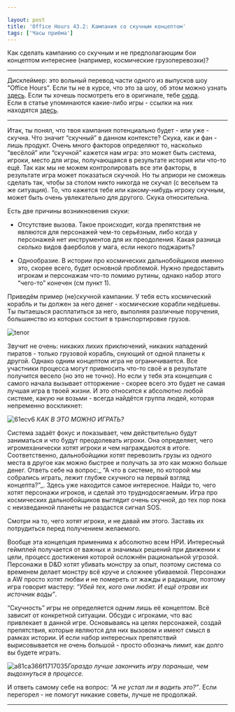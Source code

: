 ```yaml
---

layout: post
title: 'Office Hours 43.2: Кампания со скучным концептом'
tags: ['Часы приёма']
---
```


Как сделать кампанию со скучным и не предполагающим бои концептом интереснее (например, космические грузоперевозки)?



* * *





Дисклеймер: это вольный перевод части одного из выпусков шоу "Office Hours". Если ты не в курсе, что это за шоу, об этом можно узнать [здесь](https://wunderwaffla.wordpress.com/2017/03/21/что-за-office-hours/). Если ты хочешь посмотреть его в оригинале, тебе [сюда](https://www.youtube.com/playlist?list=PLAmPx8nWedFVGdrP2JmcYzdvZC8sWV5b4).  
Если в статье упоминаются какие-либо игры - ссылки на них находятся [здесь](https://rpgbasement.xyz/2017-07-08-o_o_b_s/).





* * *



Итак, ты понял, что твоя кампания потенциально будет - или уже - скучна. Что значит “скучный” в данном контексте? Скука, как и фан - лишь продукт. Очень много факторов определяют то, насколько “весёлой” или “скучной” кажется нам игра: это может быть система, игроки, место для игры, получающаяся в результате история или что-то ещё. Так как мы не можем контролировать все эти факторы, в результате игра может показаться скучной. Но ты априори не сможешь сделать так, чтобы за столом никто никогда не скучал (с весельем та же ситуация). То, что кажется тебе или какому-нибудь игроку скучным, может быть очень увлекательно для другого. Скука относительна.

Есть две причины возникновения скуки:




    
  * Отсутствие вызова. Такое происходит, когда препятствия не являются для персонажей чем-то серьёзным, либо когда у персонажей нет инструментов для их преодоления. Какая разница сколько видов фаерболов у мага, если некого поджарить? 

    
  * Однообразие. В истории про космических дальнобойщиков именно это, скорее всего, будет основной проблемой. Нужно предоставить игрокам и персонажам что-то помимо рутины, однако набор этого “чего-то” конечен (см пункт 1).





Приведём пример (не)скучной кампании. У тебя есть космический корабль и ты должен за него денег - космические корабли недёшевы. Ты пытаешься расплатиться за него, выполняя различные поручения, большинство из которых состоит в транспортировке грузов. 



![tenor](https://wunderwaffla.files.wordpress.com/2018/02/tenor.gif)



Звучит не очень: никаких лихих приключений, никаких нападений пиратов - только грузовой корабль, снующий от одной планеты к другой. Однако одним концептом игра не ограничивается. Все участники процесса могут привносить что-то своё и в результате получится весело (но это не точно). Но если у тебя эта концепция с самого начала вызывает отторжение - скорее всего это будет не самая лучшая игра в твоей жизни. И это относится к абсолютно любой системе, какую ни возьми - всегда найдётся группа людей, которая непременно воскликнет:





![61ecv6](https://wunderwaffla.files.wordpress.com/2018/02/61ecv6.jpg)
_КАК В ЭТО МОЖНО ИГРАТЬ?_



Система задаёт фокус и показывает, чем действительно будут заниматься и что будут преодолевать игроки. Она определяет, чего игромеханически хотят игроки и чем награждаются в итоге. Соответственно, дальнобойщики хотят перевозить грузы из одного места в другое как можно быстрее и получать за это как можно больше денег. Ответь себе на вопрос:_ “А что в системе, по которой мы собрались играть, лежит глубже скучного на первый взгляд концепта?”_. Здесь уже находится самое интересное. Найди то, чего хотят персонажи игроков, и сделай это труднодосягаемым. Игра про космических дальнобойщиков выглядит очень скучной, до тех пор пока с неизведанной планеты не раздастся сигнал SOS.



Смотри на то, чего хотят игроки, и не давай им этого. Заставь их потрудиться перед получением желаемого.



Вообще эта концепция применима к абсолютно всем НРИ. Интересный геймплей получается от важных и значимых решений при движении к цели, процесс достижения которой осложнён рациональной угрозой. Персонажи в D&D хотят убивать монстру за опыт, поэтому система со временем делает монстру всё круче и сложнее убиваемой. Персонажи а AW просто хотят любви и не помереть от жажды и радиации, поэтому игра говорит мастеру: _“Убей тех, кого они любят. И ещё отрави их источник воды”_. 

“Скучность” игры не определяется одним лишь её концептом. Всё зависит от конкретной ситуации. Обсуди с игроками, что вас привлекает в данной игре. Основываясь на целях персонажей, создай препятствия, которые являются для них вызовом и имеют смысл в рамках истории. И если набор интересных препятствий вырисовывается не очень большой - просто обозначь лимит, как долго вы будете играть.



![a81ca366f1717035](https://wunderwaffla.files.wordpress.com/2018/02/a81ca366f1717035.jpg)_Гораздо лучше закончить игру пораньше, чем выдохнуться в процессе._



И ответь самому себе на вопрос: _“А не устал ли я водить это?”_. Если перегорел - не помогут никакие советы, лучше не продолжай.





* * *







